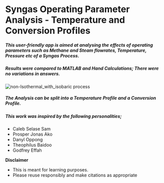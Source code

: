 # Syngas Operating Parameter Analysis - Temperature and Conversion Profiles
##### This user-friendly app is aimed at analysing the effects of operating parameters such as Methane and Steam flowrates, Temperature, Pressure etc of a Syngas Process.

##### Results were compared to MATLAB and Hand Calculations; There were no variations in answers.

![non-Isothermal_with_isobaric process](https://user-images.githubusercontent.com/107581993/201498139-3f92de34-8a0f-4be0-8ae3-eed4bfe11e32.png)

##### The Analysis can be split into a Temperature Profile and a Conversion Profile.

##### This work was inspired by the following personalities;
* Caleb Selase Sam
* Prosper Jonas Ako
* Danyl Oppong
* Theophilus Baidoo
* Godfrey Effah

**Disclaimer**
* This is meant for learning purposes.
* Please reuse responsibly and make citations as appropriate
